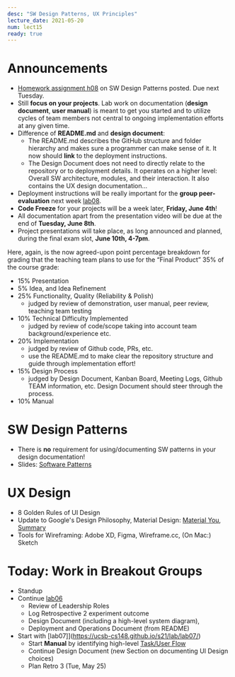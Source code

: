 ```yaml
---
desc: "SW Design Patterns, UX Principles"
lecture_date: 2021-05-20
num: lect15
ready: true
---
```


# Announcements
* [Homework assignment h08](https://ucsb-cs148.github.io/s21/hwk/h08/) on SW Design Patterns posted. Due next Tuesday. 
* Still **focus on your projects**. Lab work on documentation (**design document**, **user manual**) is meant to get you started and to utilize cycles of team members not central to ongoing implementation efforts at any given time. 
* Difference of **README.md** and **design document**: 
    * The README.md describes the GitHub structure and folder hierarchy and makes sure a programmer can make sense of it. It now should **link** to the deployment instructions. 
    * The Design Document does not need to directly relate to the repository or to deployment details. It operates on a higher level: Overall SW architecture, modules, and their interaction. It also contains the UX design documentation... 
* Deployment instructions will be really important for the **group peer-evaluation** next week [lab08](https://ucsb-cs148.github.io/s21/lab/lab08/). 
* **Code Freeze** for your projects will be a week later, **Friday, June 4th**!
* All documentation apart from the presentation video will be due at the end of **Tuesday, June 8th**. 
* Project presentations will take place, as long announced and planned, during the final exam slot, **June 10th, 4-7pm**.

Here, again, is the now agreed-upon point percentage breakdown for grading that the teaching team plans to use for the “Final Product” 35% of the course grade:

* 15% Presentation
* 5% Idea, and Idea Refinement 
* 25% Functionality, Quality (Reliability & Polish) 
    * judged by review of demonstration, user manual, peer review, teaching team testing 
* 10% Technical Difficulty Implemented 
    * judged by review of code/scope taking into account team background/experience etc.
* 20% Implementation 
    * judged by review of Github code, PRs, etc. 
    * use the README.md to make clear the repository structure and guide through implementation effort! 
* 15% Design Process 
    * judged by Design Document, Kanban Board, Meeting Logs, Github TEAM information, etc. Design Document should steer through the process.
* 10% Manual 

# SW Design Patterns 
* There is **no** requirement for using/documenting SW patterns in your design documentation! 
* Slides: [Software Patterns](https://sites.cs.ucsb.edu/~holl/CS148/handouts/Slides_Patterns.pdf)

# UX Design
* 8 Golden Rules of UI Design 
* Update to Google's Design Philosophy, Material Design: [Material You](https://material.io/blog/announcing-material-you), [Summary](https://www.engadget.com/google-material-you-android-personalized-redesign-182501466.html)
* Tools for Wireframing: Adobe XD, Figma, Wireframe.cc, (On Mac:) Sketch 

# Today: Work in Breakout Groups
* Standup
* Continue [lab06](https://ucsb-cs148.github.io/s21/lab/lab06/) 
    * Review of Leadership Roles 
    * Log Retrospective 2 experiment outcome
    * Design Document (including a high-level system diagram), 
    * Deployment and Operations Document (from README)
* Start with [lab07]](https://ucsb-cs148.github.io/s21/lab/lab07/) 
    * Start **Manual** by identifying high-level [Task/User Flow](https://careerfoundry.com/en/blog/ux-design/what-are-user-flows/)     
    * Continue Design Document (new Section on documenting UI Design choices)
    * Plan Retro 3 (Tue, May 25)





